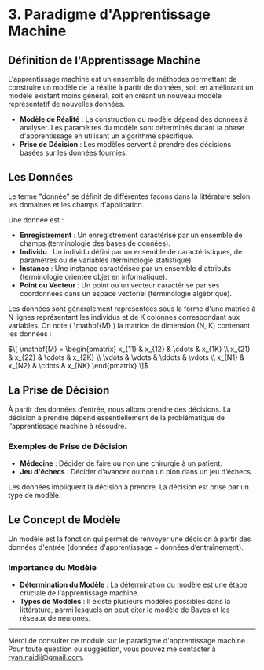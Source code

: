 # 3. Paradigme d'Apprentissage Machine

## Définition de l'Apprentissage Machine

L'apprentissage machine est un ensemble de méthodes permettant de construire un modèle de la réalité à partir de données, soit en améliorant un modèle existant moins général, soit en créant un nouveau modèle représentatif de nouvelles données.

- **Modèle de Réalité** : La construction du modèle dépend des données à analyser. Les paramètres du modèle sont déterminés durant la phase d'apprentissage en utilisant un algorithme spécifique.
- **Prise de Décision** : Les modèles servent à prendre des décisions basées sur les données fournies.

## Les Données

Le terme "donnée" se définit de différentes façons dans la littérature selon les domaines et les champs d'application. 

Une donnée est :
- **Enregistrement** : Un enregistrement caractérisé par un ensemble de champs (terminologie des bases de données).
- **Individu** : Un individu défini par un ensemble de caractéristiques, de paramètres ou de variables (terminologie statistique).
- **Instance** : Une instance caractérisée par un ensemble d'attributs (terminologie orientée objet en informatique).
- **Point ou Vecteur** : Un point ou un vecteur caractérisé par ses coordonnées dans un espace vectoriel (terminologie algébrique).

Les données sont généralement représentées sous la forme d'une matrice à N lignes représentant les individus et de K colonnes correspondant aux variables. On note \( \mathbf{M} \) la matrice de dimension (N, K) contenant les données :

$\[ 
\mathbf{M} = \begin{pmatrix}
x_{11} & x_{12} & \cdots & x_{1K} \\
x_{21} & x_{22} & \cdots & x_{2K} \\
\vdots & \vdots & \ddots & \vdots \\
x_{N1} & x_{N2} & \cdots & x_{NK}
\end{pmatrix}
\]$

## La Prise de Décision

À partir des données d’entrée, nous allons prendre des décisions. La décision à prendre dépend essentiellement de la problématique de l'apprentissage machine à résoudre.

### Exemples de Prise de Décision

- **Médecine** : Décider de faire ou non une chirurgie à un patient.
- **Jeu d'échecs** : Décider d’avancer ou non un pion dans un jeu d’échecs.

Les données impliquent la décision à prendre. La décision est prise par un type de modèle.

## Le Concept de Modèle

Un modèle est la fonction qui permet de renvoyer une décision à partir des données d'entrée (données d'apprentissage = données d’entraînement).

### Importance du Modèle

- **Détermination du Modèle** : La détermination du modèle est une étape cruciale de l'apprentissage machine.
- **Types de Modèles** : Il existe plusieurs modèles possibles dans la littérature, parmi lesquels on peut citer le modèle de Bayes et les réseaux de neurones.

---

Merci de consulter ce module sur le paradigme d'apprentissage machine. Pour toute question ou suggestion, vous pouvez me contacter à [ryan.naidji@gmail.com](mailto:ryan.naidji@gmail.com).
